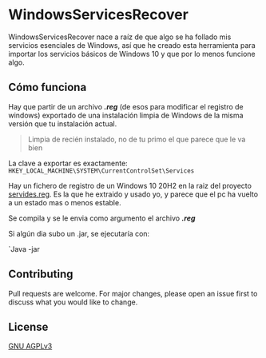 # WindowsServicesRecover

WindowsServicesRecover nace a raíz de que algo se ha follado mis servicios esenciales de Windows, así que he creado esta herramienta para importar los servicios básicos de Windows 10 y que por lo menos funcione algo.

## Cómo funciona

Hay que partir de un archivo ***.reg*** (de esos para modificar el registro de windows) exportado de una instalación limpia de Windows de la misma versión que tu instalación actual. 
> Limpia de recién instalado, no de tu primo el que parece que le va bien


La clave a exportar es exactamente: `HKEY_LOCAL_MACHINE\SYSTEM\CurrentControlSet\Services`

Hay un fichero de registro de un Windows 10 20H2 en la raiz del proyecto [servides.reg](https://github.com/Tefery/WindowsServicesRecover/blob/main/servides.reg). Es la que he extraido y usado yo, y parece que el pc ha vuelto a un estado mas o menos estable.

Se compila y se le envia como argumento el archivo ***.reg***

Si algún dia subo un .jar, se ejecutaría con:

`Java -jar 

## Contributing
Pull requests are welcome. For major changes, please open an issue first to discuss what you would like to change.

## License
[GNU AGPLv3](https://choosealicense.com/licenses/agpl-3.0/)
